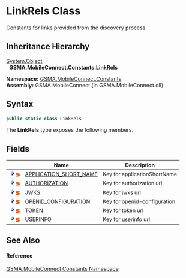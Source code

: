 LinkRels Class
==============
Constants for links provided from the discovery process


Inheritance Hierarchy
---------------------
[System.Object][1]  
  **GSMA.MobileConnect.Constants.LinkRels**  

**Namespace:** [GSMA.MobileConnect.Constants][2]  
**Assembly:** GSMA.MobileConnect (in GSMA.MobileConnect.dll)

Syntax
------

```csharp
public static class LinkRels
```

The **LinkRels** type exposes the following members.


Fields
------

                                | Name                        | Description                  
------------------------------- | --------------------------- | ---------------------------- 
![Public field]![Static member] | [APPLICATION_SHORT_NAME][3] | Key for applicationShortName 
![Public field]![Static member] | [AUTHORIZATION][4]          | Key for authorization url    
![Public field]![Static member] | [JWKS][5]                   | Key for jwks url             
![Public field]![Static member] | [OPENID_CONFIGURATION][6]   | Key for openid-configuration 
![Public field]![Static member] | [TOKEN][7]                  | Key for token url            
![Public field]![Static member] | [USERINFO][8]               | Key for userinfo url         


See Also
--------

#### Reference
[GSMA.MobileConnect.Constants Namespace][2]  

[1]: http://msdn.microsoft.com/en-us/library/e5kfa45b
[2]: ../README.md
[3]: APPLICATION_SHORT_NAME.md
[4]: AUTHORIZATION.md
[5]: JWKS.md
[6]: OPENID_CONFIGURATION.md
[7]: TOKEN.md
[8]: USERINFO.md
[9]: ../../_icons/Help.png
[Public field]: ../../_icons/pubfield.gif "Public field"
[Static member]: ../../_icons/static.gif "Static member"